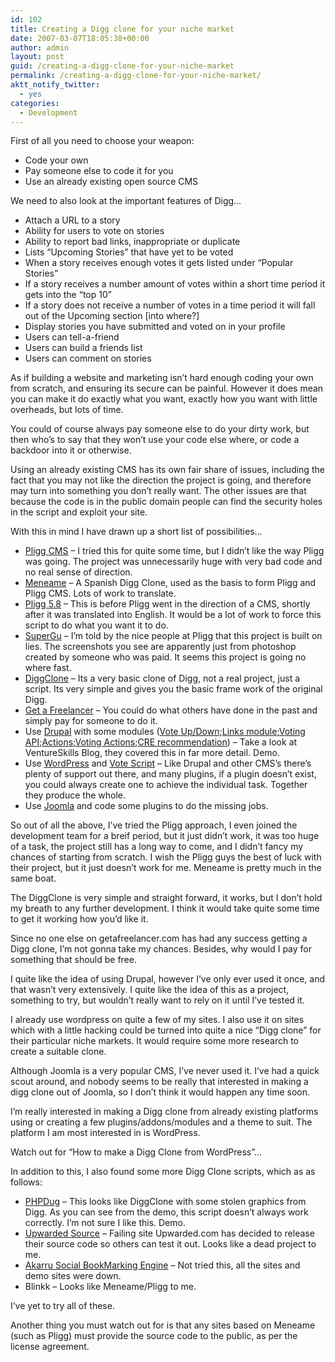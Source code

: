 ```yaml
---
id: 102
title: Creating a Digg clone for your niche market
date: 2007-03-07T18:05:38+00:00
author: admin
layout: post
guid: /creating-a-digg-clone-for-your-niche-market
permalink: /creating-a-digg-clone-for-your-niche-market/
aktt_notify_twitter:
  - yes
categories:
  - Development
---
```

<p class="lead">
  First of all you need to choose your weapon:
</p>

  * Code your own
  * Pay someone else to code it for you
  * Use an already existing open source CMS

<!--more-->We need to also look at the important features of Digg&#8230;

  * Attach a URL to a story
  * Ability for users to vote on stories
  * Ability to report bad links, inappropriate or duplicate
  * Lists &#8220;Upcoming Stories&#8221; that have yet to be voted
  * When a story receives enough votes it gets listed under &#8220;Popular Stories&#8221;
  * If a story receives a number amount of votes within a short time period it gets into the &#8220;top 10&#8221;
  * If a story does not receive a number of votes in a time period it will fall out of the Upcoming section [into where?]
  * Display stories you have submitted and voted on in your profile
  * Users can tell-a-friend
  * Users can build a friends list
  * Users can comment on stories

As if building a website and marketing isn&#8217;t hard enough coding your own from scratch, and ensuring its secure can be painful. However it does mean you can make it do exactly what you want, exactly how you want with little overheads, but lots of time.

You could of course always pay someone else to do your dirty work, but then who&#8217;s to say that they won&#8217;t use your code else where, or code a backdoor into it or otherwise.

Using an already existing CMS has its own fair share of issues, including the fact that you may not like the direction the project is going, and therefore may turn into something you don&#8217;t really want. The other issues are that because the code is in the public domain people can find the security holes in the script and exploit your site.

With this in mind I have drawn up a short list of possibilities&#8230;

  * [Pligg CMS](http://www.pligg.com/) &#8211; I tried this for quite some time, but I didn&#8217;t like the way Pligg was going. The project was unnecessarily huge with very bad code and no real sense of direction.
  * [Meneame](http://meneame.net/) &#8211; A Spanish Digg Clone, used as the basis to form Pligg and Pligg CMS. Lots of work to translate.
  * [Pligg 5.8](http://sourceforge.net/project/showfiles.php?group_id=155634) &#8211; This is before Pligg went in the direction of a CMS, shortly after it was translated into English. It would be a lot of work to force this script to do what you want it to do.
  * [SuperGu](http://www.supergu.com/) &#8211; I&#8217;m told by the nice people at Pligg that this project is built on lies. The screenshots you see are apparently just from photoshop created by someone who was paid. It seems this project is going no where fast.
  * [DiggClone](http://web.archive.org/web/20090126111938/http://talkingpixels.org:80/diggclone/index.php) &#8211; Its a very basic clone of Digg, not a real project, just a script. Its very simple and gives you the basic frame work of the original Digg.
  * [Get a Freelancer](http://www.getafreelancer.com/projects/PHP-Java/digg-clone-needed.html) &#8211; You could do what others have done in the past and simply pay for someone to do it.
  * Use [Drupal](http://drupal.org/project/Drupal+project) with some modules ([Vote Up/Down](http://drupal.org/project/vote_up_down);<a href="http://drupal.org/project/links" target="_blank">Links module</a>;[Voting API](http://drupal.org/project/votingapi);<a href="http://drupal.org/project/actions" target="_blank">Actions</a>;[Voting Actions](http://drupal.org/project/cre);[CRE recommendation](http://drupal.org/project/cre)) &#8211; Take a look at VentureSkills Blog, they covered this in far more detail. Demo.
  * Use [WordPress](http://wordpress.org/download/) and [Vote Script](http://www.lesterchan.net/others/downloads.php?id=20) &#8211; Like Drupal and other CMS&#8217;s there&#8217;s plenty of support out there, and many plugins, if a plugin doesn&#8217;t exist, you could always create one to achieve the individual task. Together they produce the whole.
  * Use [Joomla](http://www.joomla.org/) and code some plugins to do the missing jobs.

So out of all the above, I&#8217;ve tried the Pligg approach, I even joined the development team for a breif period, but it just didn&#8217;t work, it was too huge of a task, the project still has a long way to come, and I didn&#8217;t fancy my chances of starting from scratch. I wish the Pligg guys the best of luck with their project, but it just doesn&#8217;t work for me. Meneame is pretty much in the same boat.

The DiggClone is very simple and straight forward, it works, but I don&#8217;t hold my breath to any further development. I think it would take quite some time to get it working how you&#8217;d like it.

Since no one else on getafreelancer.com has had any success getting a Digg clone, I&#8217;m not gonna take my chances. Besides, why would I pay for something that should be free.

I quite like the idea of using Drupal, however I&#8217;ve only ever used it once, and that wasn&#8217;t very extensively. I quite like the idea of this as a project, something to try, but wouldn&#8217;t really want to rely on it until I&#8217;ve tested it.

I already use wordpress on quite a few of my sites. I also use it on sites which with a little hacking could be turned into quite a nice &#8220;Digg clone&#8221; for their particular niche markets. It would require some more research to create a suitable clone.

Although Joomla is a very popular CMS, I&#8217;ve never used it. I&#8217;ve had a quick scout around, and nobody seems to be really that interested in making a digg clone out of Joomla, so I don&#8217;t think it would happen any time soon.

I&#8217;m really interested in making a Digg clone from already existing platforms using or creating a few plugins/addons/modules and a theme to suit. The platform I am most interested in is WordPress.

Watch out for &#8220;How to make a Digg Clone from WordPress&#8221;&#8230;

In addition to this, I also found some more Digg Clone scripts, which as as follows:

  * [PHPDug](http://www.kubelabs.com/phpdugg.php) &#8211; This looks like DiggClone with some stolen graphics from Digg. As you can see from the demo, this script doesn&#8217;t always work correctly. I&#8217;m not sure I like this. Demo.
  * [Upwarded Source](http://blog.outer-court.com/archive/2006-03-21-n80.html) &#8211; Failing site Upwarded.com has decided to release their source code so others can test it out. Looks like a dead project to me.
  * [Akarru Social BookMarking Engine](http://sourceforge.net/projects/akarru) &#8211; Not tried this, all the sites and demo sites were down.
  * Blinkk &#8211; Looks like Meneame/Pligg to me.

I&#8217;ve yet to try all of these.

Another thing you must watch out for is that any sites based on Meneame (such as Pligg) must provide the source code to the public, as per the license agreement.